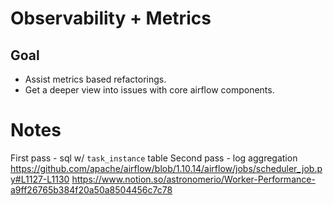 # Observability + Metrics

## Goal 
- Assist metrics based refactorings.
- Get a deeper view into issues with core airflow components.

# Notes
First pass - sql w/ `task_instance` table
Second pass - log aggregation
https://github.com/apache/airflow/blob/1.10.14/airflow/jobs/scheduler_job.py#L1127-L1130
https://www.notion.so/astronomerio/Worker-Performance-a9ff26765b384f20a50a8504456c7c78
